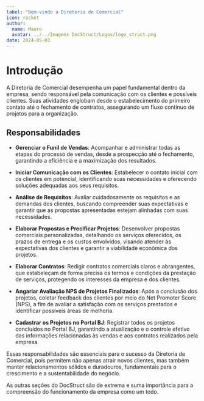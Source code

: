 ```yaml
---
label: "Bem-vindo a Diretoria de Comercial"
icon: rocket
author:
  name: Mauro
  avatar: ../../Imagens DocStruct/Logos/logo_struct.png
date: 2024-05-03
---
```


# Introdução

A Diretoria de Comercial desempenha um papel fundamental dentro da empresa, sendo responsável pela comunicação com os clientes e possíveis clientes. Suas atividades englobam desde o estabelecimento do primeiro contato até o fechamento de contratos, assegurando um fluxo contínuo de projetos para a organização.

## Responsabilidades

- **Gerenciar o Funil de Vendas**: Acompanhar e administrar todas as etapas do processo de vendas, desde a prospecção até o fechamento, garantindo a eficiência e a maximização dos resultados.

- **Iniciar Comunicação com os Clientes**: Estabelecer o contato inicial com os clientes em potencial, identificando suas necessidades e oferecendo soluções adequadas aos seus requisitos.

- **Análise de Requisitos**: Avaliar cuidadosamente os requisitos e as demandas dos clientes, buscando compreender suas expectativas e garantir que as propostas apresentadas estejam alinhadas com suas necessidades.

- **Elaborar Propostas e Precificar Projetos**: Desenvolver propostas comerciais personalizadas, detalhando os serviços oferecidos, os prazos de entrega e os custos envolvidos, visando atender às expectativas dos clientes e garantir a viabilidade econômica dos projetos.

- **Elaborar Contratos**: Redigir contratos comerciais claros e abrangentes, que estabeleçam de forma precisa os termos e condições da prestação de serviços, protegendo os interesses da empresa e dos clientes.

- **Angariar Avaliação NPS de Projetos Finalizados**: Após a conclusão dos projetos, coletar feedback dos clientes por meio do Net Promoter Score (NPS), a fim de avaliar a satisfação com os serviços prestados e identificar possíveis áreas de melhoria.

- **Cadastrar os Projetos no Portal BJ**: Registrar todos os projetos concluídos no Portal BJ, garantindo a atualização e o controle efetivo das informações relacionadas às vendas e aos contratos realizados pela empresa.

Essas responsabilidades são essenciais para o sucesso da Diretoria de Comercial, pois permitem não apenas atrair novos clientes, mas também manter relacionamentos sólidos e duradouros, fundamentais para o crescimento e a sustentabilidade do negócio.

As outras seções do DocStruct são de extrema e suma importância para a compreensão do funcionamento da empresa como um todo.